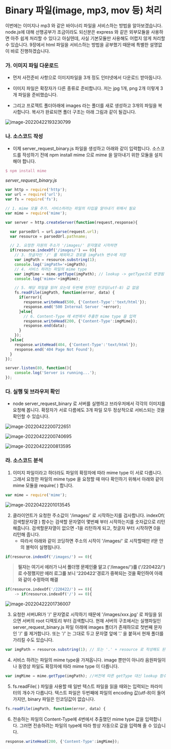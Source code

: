 # Binary 파일(image, mp3, mov 등) 처리

이번에는 이미지나 mp3 와 같은 바이너리 파일을 서비스하는 방법을 알아보겠습니다. node.js에 대해 선행공부가 조금이라도 되신분은 express 와 같은 외부모듈을 사용하면 아주 쉽게 처리할 수 있다고 아실텐데, 사실 기본모듈만 사용해도 어렵지 않게 처리할 수 있습니다. 9장에서 html 파일을 서비스하는 방법을 공부했기 때문에 특별한 설명없이 바로 진행하겠습니다.





### 가. 이미지 파일 다운로드

- 먼저 사전준비 사항으로 이미지파일을 3개 정도 인터넷에서 다운로드 받아둡니다.

- 이미지 파일은 확장자가 다른 종류로 준비합니다. 저는 jpg 1개, png 2개 이렇게 3개 파일을 준비했습니다.

- 그리고 프로젝트 폴더아래에 images 라는 폴더를 새로 생성하고 3개의 파일을 복사합니다. 복사가 완료되면 폴더 구조는 아래 그림과 같이 될겁니다.

![image-20220422193230799](C:\Users\tnals\TIL\node.js\capture\image-20220422193230799.png)





### 나. 소스코드 작성

- 이제 server_request_binary.js 파일을 생성하고 아래와 같이 입력합니다. 소스코드를 작성하기 전에 npm install mime 으로 mime 을 알아내기 위한 모듈을 설치해야 합니다.

```tex
$ npm install mime
```



*server_request_binary.js*

```js
var http = require('http');
var url = require('url');
var fs = require('fs');

// 1. mime 모듈 추가. 서비스하려는 파일의 타입을 알아내기 위해서 필요
var mime = require('mime');

var server = http.createServer(function(request,response){

  var parsedUrl = url.parse(request.url);
  var resource = parsedUrl.pathname;

  // 2. 요청한 자원의 주소가 '/images/' 문자열로 시작하면
  if(resource.indexOf('/images/') == 0){
    // 3. 첫글자인 '/' 를 제외하고 경로를 imgPath 변수에 저장
    var imgPath = resource.substring(1);
    console.log('imgPath='+imgPath);
    // 4. 서비스 하려는 파일의 mime type
    var imgMime = mime.getType(imgPath); // lookup -> getType으로 변경됨
    console.log('mime='+imgMime);

    // 5. 해당 파일을 읽어 오는데 두번째 인자인 인코딩(utf-8) 값 없음
    fs.readFile(imgPath, function(error, data) {
      if(error){
        response.writeHead(500, {'Content-Type':'text/html'});
        response.end('500 Internal Server '+error);
      }else{
        // 6. Content-Type 에 4번에서 추출한 mime type 을 입력
        response.writeHead(200, {'Content-Type':imgMime});
        response.end(data);
      }
    });
  }else{
    response.writeHead(404, {'Content-Type':'text/html'});
    response.end('404 Page Not Found');
  }
});

server.listen(80, function(){
    console.log('Server is running...');
});
```





### 다. 실행 및 브라우저 확인

- node server_request_binary 로 서버를 실행하고 브라우저에서 각각의 이미지를 요청해 봅니다. 확장자가 서로 다름에도 3개 파일 모두 정상적으로 서비스되는 것을 확인할 수 있습니다.

![image-20220422200722651](C:\Users\tnals\TIL\node.js\capture\image-20220422200722651.png)

![image-20220422200740695](C:\Users\tnals\TIL\node.js\capture\image-20220422200740695.png)

![image-20220422200813595](C:\Users\tnals\TIL\node.js\capture\image-20220422200813595.png)





### 라. 소스코드 분석

1. 이미지 파일이라고 하더라도 파일의 확장자에 따라 mime type 이 서로 다릅니다. 그래서 요청한 파일의 mime type 을 요청할 때 마다 확인하기 위해서 아래와 같이 mime 모듈을 require( ) 합니다.

```js
var mime = require('mime');
```

![image-20220422201013545](C:\Users\tnals\TIL\node.js\capture\image-20220422201013545.png)



2. 클라이언트가 요청한 주소값이 '/images/' 로 시작하는지를 검사합니다. indexOf( 검색할문자열 ) 함수는 검색할 문자열이 몇번째 부터 시작하는지를 숫자값으로 리턴해줍니다. 검색할문자열이 없으면 -1을 리턴하게 되고, 첫글자 부터 시작하면 0을 리턴해 줍니다.
   - 따라서 아래와 같이 코딩하면 주소의 시작이 '/images/' 로 시작할때만 if문 안의 블럭이 실행됩니다.

```js
if(resource.indexOf('/images/') == 0){
```

> **필자는 여기서 에러가 나서 폴더명 문제인줄 알고 ('/images/')를 ('/220422/')로 수정했지만 에러 로그를 보니 '220422'경로가 중복되는 것을 확인하여 아래와 같이 수정하여 해결**

``` python
if(resource.indexOf('/220422/') == 0){
    -> if(resource.indexOf('/') == 0){
```

![image-20220422201736007](C:\Users\tnals\TIL\node.js\capture\image-20220422201736007.png)



3. 요청한 서버URI가 '/' 문자열로 시작하기 때문에 '/images/xxx.jpg' 로 파일을 읽으면 서버의 root 디렉토리 부터 검색합니다. 현재 서버의 구조에서는 실행파일인 server_request_binary.js 파일 아래에 images 폴더가 존재하므로 첫번째 문자인 '/' 를 제거합니다. 또는 '/' 는 그대로 두고 문자열 앞에 '.' 을 붙혀서 현재 폴더를 가리킬 수도 있습니다.

```js
var imgPath = resource.substring(1); // 또는 '.' + resource 로 작성해도 된다.
```



4. 서비스 하려는 파일의 mime type을 가져옵니다. image 뿐만이 아니라 음원파일이나 동영상 파일도 확장자에 따라 mime type 이 다릅니다.

```js
var imgMime = mime.getType(imgPath); //버전에 따른 getType 대신 lookup 함수를 지원한다
```



5. fs.readFile( ) 파일을 사용할 때 일반 텍스트 파일을 읽을 때와는 입력되는 파라미터의 개수가 다릅니다. 텍스트 파일은 두번째에 파일의 encoding 값(utf-8)이 들어가지만, binary 파일은 인코딩값이 없습니다.

```js
fs.readFile(imgPath, function(error, data) {
```



6. 전송하는 파일의 Content-Type에 4번에서 추출했던 mime type 값을 입력합니다. 그러면 전송하려는 파일의 type에 따라 항상 자동으로 값을 입력해 줄 수 있습니다.

```js
response.writeHead(200, {'Content-Type':imgMime});
```